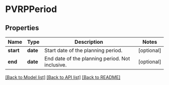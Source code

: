 # PVRPPeriod

## Properties
Name | Type | Description | Notes
------------ | ------------- | ------------- | -------------
**start** | **date** | Start date of the planning period. | [optional] 
**end** | **date** | End date of the planning period. Not inclusive. | [optional] 

[[Back to Model list]](../README.md#documentation-for-models) [[Back to API list]](../README.md#documentation-for-api-endpoints) [[Back to README]](../README.md)

